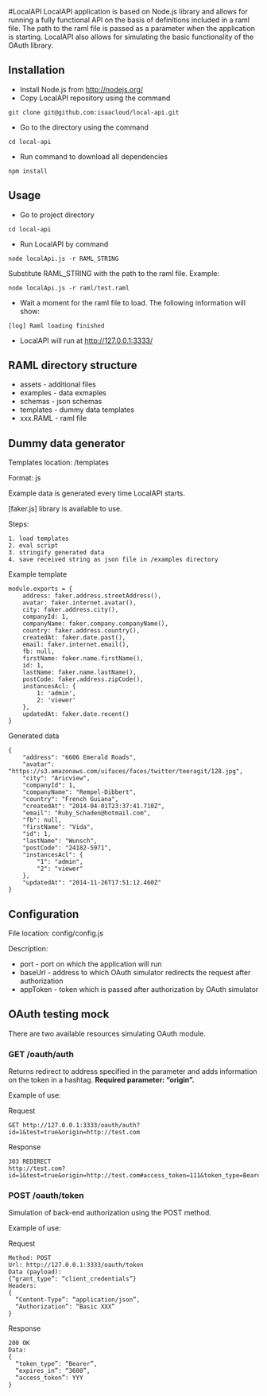 #LocalAPI
LocalAPI application is based on Node.js library and allows for running a fully functional API on the basis of definitions included in a raml file.
The path to the raml file is passed as a parameter when the application is starting.
LocalAPI also allows for simulating the basic functionality of the OAuth library.

## Installation
- Install Node.js from http://nodejs.org/
- Copy LocalAPI repository using the command
```
git clone git@github.com:isaacloud/local-api.git
```
- Go to the directory using the command
```
cd local-api
```
- Run command to download all dependencies
```
npm install
```

## Usage
- Go to project directory
```
cd local-api
```
- Run LocalAPI by command
```
node localApi.js -r RAML_STRING
```
Substitute RAML_STRING with the path to the raml file. Example:
```
node localApi.js -r raml/test.raml
```
- Wait a moment for the raml file to load. The following information will show:
```
[log] Raml loading finished
```
- LocalAPI will run at http://127.0.0.1:3333/

## RAML directory structure
- assets - additional files
- examples - data exmaples
- schemas - json schemas
- templates - dummy data templates
- xxx.RAML - raml file

## Dummy data generator
Templates location: /templates

Format: js

Example data is generated every time LocalAPI starts.

[faker.js] library is available to use.

Steps:
```
1. load templates
2. eval script
3. stringify generated data
4. save received string as json file in /examples directory
```

Example template
```
module.exports = {
    address: faker.address.streetAddress(),
    avatar: faker.internet.avatar(),
    city: faker.address.city(),
    companyId: 1,
    companyName: faker.company.companyName(),
    country: faker.address.country(),
    createdAt: faker.date.past(),
    email: faker.internet.email(),
    fb: null,
    firstName: faker.name.firstName(),
    id: 1,
    lastName: faker.name.lastName(),
    postCode: faker.address.zipCode(),
    instancesAcl: {
        1: 'admin',
        2: 'viewer'
    },
    updatedAt: faker.date.recent()
}
```

Generated data
```
{
    "address": "6606 Emerald Roads",
    "avatar": "https://s3.amazonaws.com/uifaces/faces/twitter/teeragit/128.jpg",
    "city": "Aricview",
    "companyId": 1,
    "companyName": "Rempel-Dibbert",
    "country": "French Guiana",
    "createdAt": "2014-04-01T23:37:41.710Z",
    "email": "Ruby_Schaden@hotmail.com",
    "fb": null,
    "firstName": "Vida",
    "id": 1,
    "lastName": "Wunsch",
    "postCode": "24182-5971",
    "instancesAcl": {
        "1": "admin",
        "2": "viewer"
    },
    "updatedAt": "2014-11-26T17:51:12.460Z"
}
```

## Configuration
File location: config/config.js

Description:
- port - port on which the application will run
- baseUrl - address to which OAuth simulator redirects the request after authorization
- appToken - token which is passed after authorization by OAuth simulator

## OAuth testing mock
There are two available resources simulating OAuth module.

### GET /oauth/auth
Returns redirect to address specified in the parameter and adds information on the token in a hashtag.
**Required parameter: “origin”.**

Example of use:

Request
```
GET http://127.0.0.1:3333/oauth/auth?id=1&test=true&origin=http://test.com
```
Response
```
303 REDIRECT
http://test.com?id=1&test=true&origin=http://test.com#access_token=111&token_type=Bearer&expires_in=3600
```

### POST /oauth/token
Simulation of back-end authorization using the POST method.

Example of use:

Request
```
Method: POST
Url: http://127.0.0.1:3333/oauth/token
Data (payload):
{“grant_type”: “client_credentials”}
Headers:
{
  “Content-Type”: “application/json”,
  “Authorization”: “Basic XXX”
}
```
Response
```
200 OK
Data:
{
  “token_type”: “Bearer”,
  “expires_in”: “3600”,
  “access_token”: YYY
}
```